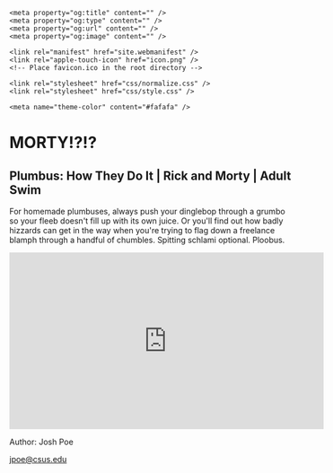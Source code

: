 <html class="no-js" lang="">
  <head>
    <meta charset="utf-8" />
    <title></title>
    <meta name="description" content="" />
    <meta name="viewport" content="width=device-width, initial-scale=1" />

    <meta property="og:title" content="" />
    <meta property="og:type" content="" />
    <meta property="og:url" content="" />
    <meta property="og:image" content="" />

    <link rel="manifest" href="site.webmanifest" />
    <link rel="apple-touch-icon" href="icon.png" />
    <!-- Place favicon.ico in the root directory -->

    <link rel="stylesheet" href="css/normalize.css" />
    <link rel="stylesheet" href="css/style.css" />

    <meta name="theme-color" content="#fafafa" />
  </head>

  <body>
    <title>HEY THERE MORTY!</title>
  </head>
  <body>
    <h1><strong> MORTY!?!? </strong></h1>
    <h2>Plumbus: How They Do It | Rick and Morty | Adult Swim</h2>
    <p>For homemade plumbuses, always push your dinglebop through a grumbo so your fleeb doesn't fill up with its own juice. Or you'll find out how badly hizzards can get in the way when you're trying to flag down a freelance blamph through a handful of chumbles. Spitting schlami optional. Ploobus.</p>
    <iframe width="560" height="315" src="https://www.youtube.com/embed/eMJk4y9NGvE" title="YouTube video player" frameborder="0" allow="accelerometer; autoplay; clipboard-write; encrypted-media; gyroscope; picture-in-picture" allowfullscreen></iframe>
  </body>
</html>
    </iframe>
  </body>
  <footer>
    <p>Author: Josh Poe</p>
    <p><a href="mailto:hege@example.com">jpoe@csus.edu</a></p>
  </footer>
</html>
